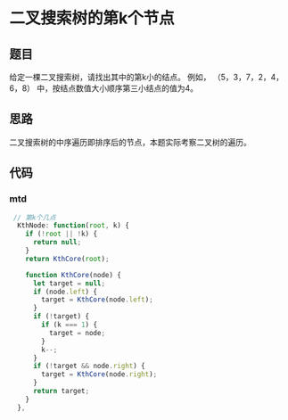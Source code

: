 
# 二叉搜索树的第k个节点

## 题目
给定一棵二叉搜索树，请找出其中的第k小的结点。 例如， （5，3，7，2，4，6，8） 中，按结点数值大小顺序第三小结点的值为4。

## 思路
二叉搜索树的中序遍历即排序后的节点，本题实际考察二叉树的遍历。

## 代码

### mtd
```js
 // 第k个几点
  KthNode: function(root, k) {
    if (!root || !k) {
      return null;
    }
    return KthCore(root);

    function KthCore(node) {
      let target = null;
      if (node.left) {
        target = KthCore(node.left);
      }
      if (!target) {
        if (k === 1) {
          target = node;
        }
        k--;
      }
      if (!target && node.right) {
        target = KthCore(node.right);
      }
      return target;
    }
  },
```